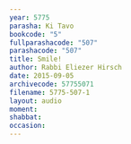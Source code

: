 ```yaml
---
year: 5775
parasha: Ki Tavo
bookcode: "5"
fullparashacode: "507"
parashacode: "507"
title: Smile!
author: Rabbi Eliezer Hirsch
date: 2015-09-05
archivecode: 57755071
filename: 5775-507-1
layout: audio
moment: 
shabbat: 
occasion: 
---
```

